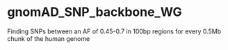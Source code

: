 # gnomAD_SNP_backbone_WG
Finding SNPs between an AF of 0.45-0.7 in 100bp regions for every 0.5Mb chunk of the human genome
